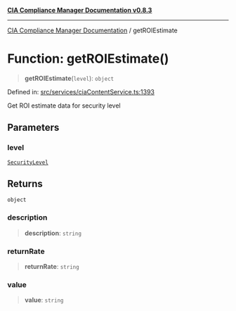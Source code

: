 [**CIA Compliance Manager Documentation v0.8.3**](../README.md)

***

[CIA Compliance Manager Documentation](../globals.md) / getROIEstimate

# Function: getROIEstimate()

> **getROIEstimate**(`level`): `object`

Defined in: [src/services/ciaContentService.ts:1393](https://github.com/Hack23/cia-compliance-manager/blob/368d5a1330a94df78d48c65d28962bd0f7cab363/src/services/ciaContentService.ts#L1393)

Get ROI estimate data for security level

## Parameters

### level

[`SecurityLevel`](../type-aliases/SecurityLevel.md)

## Returns

`object`

### description

> **description**: `string`

### returnRate

> **returnRate**: `string`

### value

> **value**: `string`
